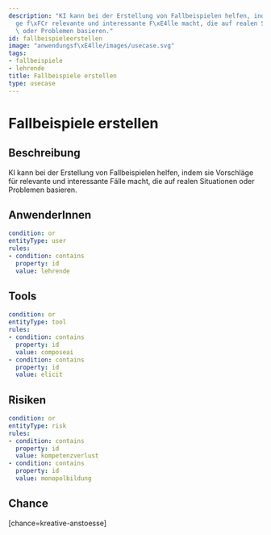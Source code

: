 ```yaml
---
description: "KI kann bei der Erstellung von Fallbeispielen helfen, indem sie Vorschl\xE4\
  ge f\xFCr relevante und interessante F\xE4lle macht, die auf realen Situationen\
  \ oder Problemen basieren."
id: fallbeispieleerstellen
image: "anwendungsf\xE4lle/images/usecase.svg"
tags:
- fallbeispiele
- lehrende
title: Fallbeispiele erstellen
type: usecase
---
```



# Fallbeispiele erstellen

## Beschreibung

KI kann bei der Erstellung von Fallbeispielen helfen, indem sie Vorschläge für relevante und interessante Fälle macht, die auf realen Situationen oder Problemen basieren.

## AnwenderInnen

```yaml
condition: or
entityType: user
rules:
- condition: contains
  property: id
  value: lehrende
```



## Tools

```yaml
condition: or
entityType: tool
rules:
- condition: contains
  property: id
  value: composeai
- condition: contains
  property: id
  value: elicit
```



## Risiken

```yaml
condition: or
entityType: risk
rules:
- condition: contains
  property: id
  value: kompetenzverlust
- condition: contains
  property: id
  value: monopolbildung
```



## Chance

[chance=kreative-anstoesse]
